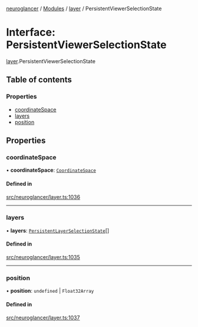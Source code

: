 [neuroglancer](../README.md) / [Modules](../modules.md) / [layer](../modules/layer.md) / PersistentViewerSelectionState

# Interface: PersistentViewerSelectionState

[layer](../modules/layer.md).PersistentViewerSelectionState

## Table of contents

### Properties

- [coordinateSpace](layer.PersistentViewerSelectionState.md#coordinatespace)
- [layers](layer.PersistentViewerSelectionState.md#layers)
- [position](layer.PersistentViewerSelectionState.md#position)

## Properties

### coordinateSpace

• **coordinateSpace**: [`CoordinateSpace`](coordinate_transform.CoordinateSpace.md)

#### Defined in

[src/neuroglancer/layer.ts:1036](https://github.com/ActiveBrainAtlas2/neuroglancer/blob/8fef58ad/src/neuroglancer/layer.ts#L1036)

___

### layers

• **layers**: [`PersistentLayerSelectionState`](layer.PersistentLayerSelectionState.md)[]

#### Defined in

[src/neuroglancer/layer.ts:1035](https://github.com/ActiveBrainAtlas2/neuroglancer/blob/8fef58ad/src/neuroglancer/layer.ts#L1035)

___

### position

• **position**: `undefined` \| `Float32Array`

#### Defined in

[src/neuroglancer/layer.ts:1037](https://github.com/ActiveBrainAtlas2/neuroglancer/blob/8fef58ad/src/neuroglancer/layer.ts#L1037)
